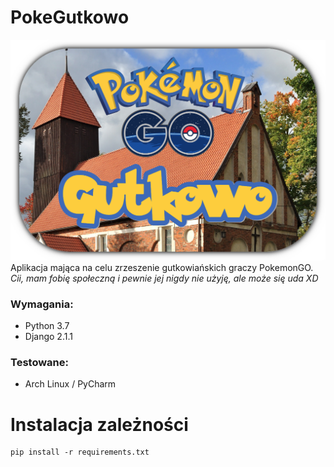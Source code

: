 # PokeGutkowo
![logo](logo.png)\
Aplikacja mająca na celu zrzeszenie gutkowiańskich graczy PokemonGO.\
*Cii, mam fobię społeczną i pewnie jej nigdy nie użyję, ale może się uda XD*

### Wymagania:
* Python 3.7
* Django 2.1.1

### Testowane:
* Arch Linux / PyCharm

# Instalacja zależności
```
pip install -r requirements.txt
```